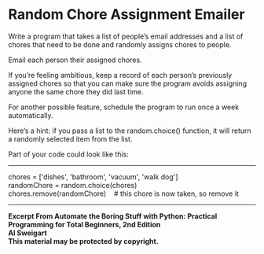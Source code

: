 
# Random Chore Assignment Emailer

Write a program that takes a list of people’s email addresses and a list of chores that need to be done and randomly assigns chores to people. 

Email each person their assigned chores. 

If you’re feeling ambitious, keep a record of each person’s previously assigned chores so that you can make sure the program avoids assigning anyone the same chore they did last time. 

For another possible feature, schedule the program to run once a week automatically.

Here’s a hint: if you pass a list to the random.choice() function, it will return a randomly selected item from the list. 

Part of your code could look like this:
***  
chores = ['dishes', 'bathroom', 'vacuum', 'walk dog']  
randomChore = random.choice(chores)  
chores.remove(randomChore)    # this chore is now taken, so remove it
***

**Excerpt From Automate the Boring Stuff with Python: Practical Programming for Total Beginners, 2nd Edition  
Al Sweigart  
This material may be protected by copyright.**
